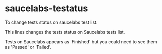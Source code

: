 saucelabs-testatus
==================

To change tests status on saucelabs test list.

This lines changes the tests status on Saucelabs tests list.

Tests on Saucelabs appears as 'Finished' but you could need to see them as 'Passed' or 'Failed'.
